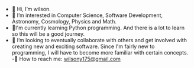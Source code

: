 - 👋 Hi, I’m wilson.
- 👀 I’m interested in Computer Science, Software Development, Astronomy, 
Cosmology, Physics and Math.
- 🌱I'm currently learning Python programming. And there is a
lot to learn so this will be a good journey.
- 💞️ I’m looking to eventually collaborate with others and get involved
with creating new and exciting software.
Since I'm fairly new to programming, I will have to
become more familiar with certain concepts.
-🍁 How to reach me: wilsony175@gmail.com
<!---
wilsonthealien/wilsonthealien is a ✨ special ✨ repository because its `README.md` (this file) appears on your GitHub profile.
You can click the Preview link to take a look at your changes.
--->
